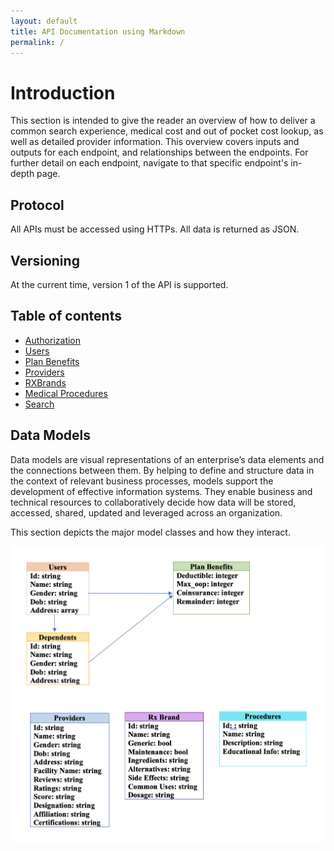 ```yaml
---
layout: default
title: API Documentation using Markdown
permalink: /
---
```


# Introduction

This section is intended to give the reader an overview of how to deliver a common search experience, medical cost and out of pocket cost lookup, as well as detailed provider information. This overview covers inputs and outputs for each endpoint, and relationships between the endpoints. For further detail on each endpoint, navigate to that specific endpoint's in-depth page.

## Protocol
All APIs must be accessed using HTTPs.  All data is returned as JSON.

## Versioning
At the current time, version 1 of the API is supported.

## Table of contents

* [Authorization](api-docs/auth.md)
* [Users](api-docs/users.md)
* [Plan Benefits](api-docs/benefits.md)
* [Providers](api-docs/providers.md)
* [RXBrands](api-docs/rx.md)
* [Medical Procedures](api-docs/procedures.md)
* [Search](api-docs/search.md)


## Data Models

Data models are visual representations of an enterprise’s data elements and the connections between them. By helping to define and structure data in the context of relevant business processes, models support the development of effective information systems. They enable business and technical resources to collaboratively decide how data will be stored, accessed, shared, updated and leveraged across an organization.

This section depicts the major model classes and how they interact.

![alt text](/api-docs/images/model.png)
